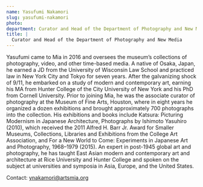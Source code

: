 ```yaml
---
name: Yasufumi Nakamori
slug: yasufumi-nakamori
photo:
department: Curator and Head of the Department of Photography and New Media
title: |
  Curator and Head of the Department of Photography and New Media
---
```


Yasufumi came to Mia in 2016 and oversees the museum’s collections of photography, video, and other time-based media. A native of Osaka, Japan, he earned a JD from the University of Wisconsin Law School and practiced law in New York City and Tokyo for seven years. After the galvanizing shock of 9/11, he embarked on a study of modern and contemporary art, earning his MA from Hunter College of the City University of New York and his PhD from Cornell University. Prior to joining Mia, he was the associate curator of photography at the Museum of Fine Arts, Houston, where in eight years he organized a dozen exhibitions and brought approximately 700 photographs into the collection. His exhibitions and books include Katsura: Picturing Modernism in Japanese Architecture, Photographs by Ishimoto Yasuhiro (2010), which received the 2011 Alfred H. Barr Jr. Award for Smaller Museums, Collections, Libraries and Exhibitions from the College Art Association, and For a New World to Come: Experiments in Japanese Art and Photography, 1968–1979 (2015). An expert in post-1945 global art and photography, he has taught East Asian modern and contemporary art and architecture at Rice University and Hunter College and spoken on the subject at universities and symposia in Asia, Europe, and the United States.

Contact: [ynakamori@artsmia.org](mailto:ynakamori@artsmia.org)
